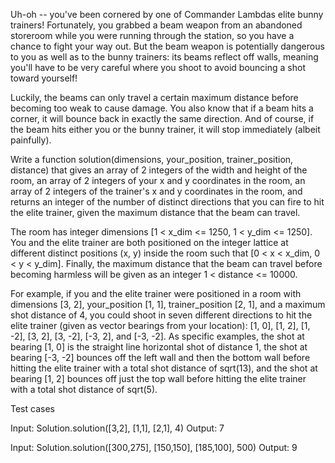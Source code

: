 Uh-oh -- you've been cornered by one of Commander Lambdas elite bunny trainers! Fortunately, you grabbed a beam weapon from an abandoned storeroom while you were running through the station, so you have a chance to fight your way out. But the beam weapon is potentially dangerous to you as well as to the bunny trainers: its beams reflect off walls, meaning you'll have to be very careful where you shoot to avoid bouncing a shot toward yourself!

Luckily, the beams can only travel a certain maximum distance before becoming too weak to cause damage. You also know that if a beam hits a corner, it will bounce back in exactly the same direction. And of course, if the beam hits either you or the bunny trainer, it will stop immediately (albeit painfully). 

Write a function solution(dimensions, your_position, trainer_position, distance) that gives an array of 2 integers of the width and height of the room, an array of 2 integers of your x and y coordinates in the room, an array of 2 integers of the trainer's x and y coordinates in the room, and returns an integer of the number of distinct directions that you can fire to hit the elite trainer, given the maximum distance that the beam can travel.

The room has integer dimensions [1 < x_dim <= 1250, 1 < y_dim <= 1250]. You and the elite trainer are both positioned on the integer lattice at different distinct positions (x, y) inside the room such that [0 < x < x_dim, 0 < y < y_dim]. Finally, the maximum distance that the beam can travel before becoming harmless will be given as an integer 1 < distance <= 10000.

For example, if you and the elite trainer were positioned in a room with dimensions [3, 2], your_position [1, 1], trainer_position [2, 1], and a maximum shot distance of 4, you could shoot in seven different directions to hit the elite trainer (given as vector bearings from your location): [1, 0], [1, 2], [1, -2], [3, 2], [3, -2], [-3, 2], and [-3, -2]. As specific examples, the shot at bearing [1, 0] is the straight line horizontal shot of distance 1, the shot at bearing [-3, -2] bounces off the left wall and then the bottom wall before hitting the elite trainer with a total shot distance of sqrt(13), and the shot at bearing [1, 2] bounces off just the top wall before hitting the elite trainer with a total shot distance of sqrt(5).

Test cases

Input:
Solution.solution([3,2], [1,1], [2,1], 4)
Output:
    7

Input:
Solution.solution([300,275], [150,150], [185,100], 500)
Output:
    9
